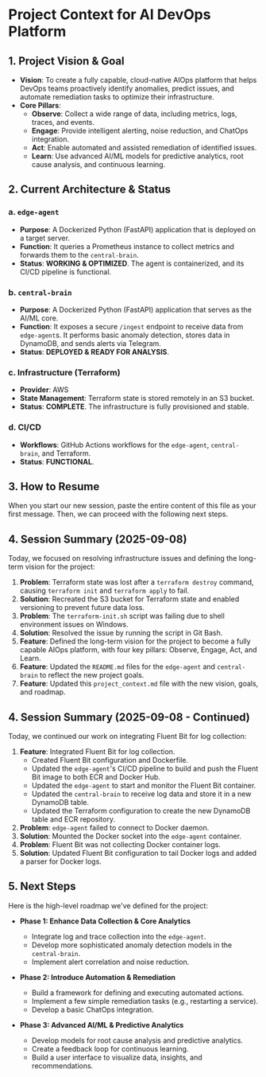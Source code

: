 # Project Context for AI DevOps Platform

## 1. Project Vision & Goal

- **Vision**: To create a fully capable, cloud-native AIOps platform that helps DevOps teams proactively identify anomalies, predict issues, and automate remediation tasks to optimize their infrastructure.
- **Core Pillars**:
    - **Observe**: Collect a wide range of data, including metrics, logs, traces, and events.
    - **Engage**: Provide intelligent alerting, noise reduction, and ChatOps integration.
    - **Act**: Enable automated and assisted remediation of identified issues.
    - **Learn**: Use advanced AI/ML models for predictive analytics, root cause analysis, and continuous learning.

## 2. Current Architecture & Status

### a. `edge-agent`
- **Purpose**: A Dockerized Python (FastAPI) application that is deployed on a target server.
- **Function**: It queries a Prometheus instance to collect metrics and forwards them to the `central-brain`.
- **Status**: **WORKING & OPTIMIZED**. The agent is containerized, and its CI/CD pipeline is functional.

### b. `central-brain`
- **Purpose**: A Dockerized Python (FastAPI) application that serves as the AI/ML core.
- **Function**: It exposes a secure `/ingest` endpoint to receive data from `edge-agent`s. It performs basic anomaly detection, stores data in DynamoDB, and sends alerts via Telegram.
- **Status**: **DEPLOYED & READY FOR ANALYSIS**.

### c. Infrastructure (Terraform)
- **Provider**: AWS
- **State Management**: Terraform state is stored remotely in an S3 bucket.
- **Status**: **COMPLETE**. The infrastructure is fully provisioned and stable.

### d. CI/CD
- **Workflows**: GitHub Actions workflows for the `edge-agent`, `central-brain`, and Terraform.
- **Status**: **FUNCTIONAL**.

## 3. How to Resume

When you start our new session, paste the entire content of this file as your first message. Then, we can proceed with the following next steps.

## 4. Session Summary (2025-09-08)

Today, we focused on resolving infrastructure issues and defining the long-term vision for the project:

1.  **Problem**: Terraform state was lost after a `terraform destroy` command, causing `terraform init` and `terraform apply` to fail.
2.  **Solution**: Recreated the S3 bucket for Terraform state and enabled versioning to prevent future data loss.
3.  **Problem**: The `terraform-init.sh` script was failing due to shell environment issues on Windows.
4.  **Solution**: Resolved the issue by running the script in Git Bash.
5.  **Feature**: Defined the long-term vision for the project to become a fully capable AIOps platform, with four key pillars: Observe, Engage, Act, and Learn.
6.  **Feature**: Updated the `README.md` files for the `edge-agent` and `central-brain` to reflect the new project goals.
7.  **Feature**: Updated this `project_context.md` file with the new vision, goals, and roadmap.

## 4. Session Summary (2025-09-08 - Continued)

Today, we continued our work on integrating Fluent Bit for log collection:

1.  **Feature**: Integrated Fluent Bit for log collection.
    *   Created Fluent Bit configuration and Dockerfile.
    *   Updated the `edge-agent`'s CI/CD pipeline to build and push the Fluent Bit image to both ECR and Docker Hub.
    *   Updated the `edge-agent` to start and monitor the Fluent Bit container.
    *   Updated the `central-brain` to receive log data and store it in a new DynamoDB table.
    *   Updated the Terraform configuration to create the new DynamoDB table and ECR repository.
2.  **Problem**: `edge-agent` failed to connect to Docker daemon.
3.  **Solution**: Mounted the Docker socket into the `edge-agent` container.
4.  **Problem**: Fluent Bit was not collecting Docker container logs.
5.  **Solution**: Updated Fluent Bit configuration to tail Docker logs and added a parser for Docker logs.

## 5. Next Steps

Here is the high-level roadmap we've defined for the project:

*   **Phase 1: Enhance Data Collection & Core Analytics**
    *   Integrate log and trace collection into the `edge-agent`.
    *   Develop more sophisticated anomaly detection models in the `central-brain`.
    *   Implement alert correlation and noise reduction.

*   **Phase 2: Introduce Automation & Remediation**
    *   Build a framework for defining and executing automated actions.
    *   Implement a few simple remediation tasks (e.g., restarting a service).
    *   Develop a basic ChatOps integration.

*   **Phase 3: Advanced AI/ML & Predictive Analytics**
    *   Develop models for root cause analysis and predictive analytics.
    *   Create a feedback loop for continuous learning.
    *   Build a user interface to visualize data, insights, and recommendations.
